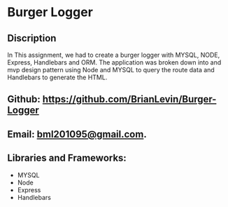 # Burger Logger

## Discription
In This assignment, we had to create  a burger logger with MYSQL, NODE, Express, Handlebars and ORM. The application was broken down into and mvp design pattern using Node and MYSQL to query the route data and Handlebars to generate the HTML.

## Github: https://github.com/BrianLevin/Burger-Logger

## Email: bml201095@gmail.com.

## Libraries and Frameworks: 
 - MYSQL
 -  Node
 - Express
 - Handlebars
